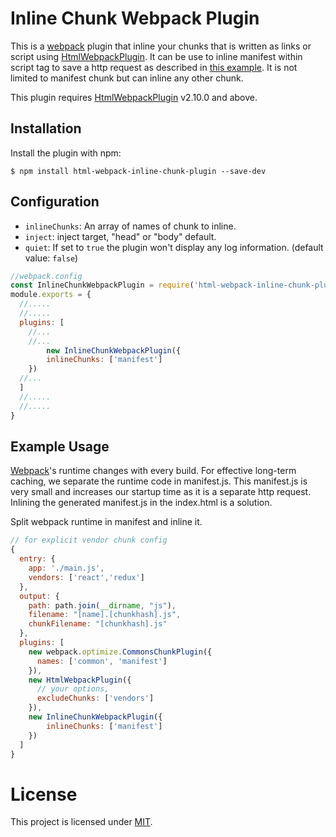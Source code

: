 Inline Chunk Webpack Plugin
===================

This is a [webpack](http://webpack.github.io/) plugin that inline your chunks that is written as links or script using [HtmlWebpackPlugin](https://github.com/ampedandwired/html-webpack-plugin).
It can be use to inline manifest within script tag to save a http request as described in [this example](https://github.com/webpack/webpack/tree/master/examples/chunkhash). It is not limited to manifest chunk but can inline any other chunk.

This plugin requires [HtmlWebpackPlugin](https://www.npmjs.com/package/html-webpack-plugin) v2.10.0 and above. 

Installation
------------
Install the plugin with npm:
```shell
$ npm install html-webpack-inline-chunk-plugin --save-dev
```

Configuration
-----------
- `inlineChunks`: An array of names of chunk to inline.
- `inject`: inject target, "head" or "body" default.
- `quiet`: If set to `true` the plugin won't display any log information. (default value: `false`)
```javascript
//webpack.config
const InlineChunkWebpackPlugin = require('html-webpack-inline-chunk-plugin');
module.exports = {
  //.....
  //.....
  plugins: [
    //...
    //...
    	new InlineChunkWebpackPlugin({
        inlineChunks: ['manifest']
	})
  //...
  ]
  //.....
  //.....
}
```
Example Usage
-----------

[Webpack](http://webpack.github.io/)'s runtime changes with every build. For effective long-term caching, we separate the runtime code in manifest.js. This manifest.js is very small and increases our startup time as it is a separate http request. Inlining the generated manifest.js in the index.html is a solution.

Split webpack runtime in manifest and inline it.
```javascript
// for explicit vendor chunk config
{
  entry: {
    app: './main.js',
    vendors: ['react','redux']
  },
  output: {
    path: path.join(__dirname, "js"),
    filename: "[name].[chunkhash].js",
    chunkFilename: "[chunkhash].js"
  },
  plugins: [
    new webpack.optimize.CommonsChunkPlugin({
      names: ['common', 'manifest']
    }),
    new HtmlWebpackPlugin({
      // your options,
      excludeChunks: ['vendors']
    }),
    new InlineChunkWebpackPlugin({
        inlineChunks: ['manifest']
	})
  ]
}
```

# License

This project is licensed under [MIT](https://github.com/ampedandwired/html-webpack-plugin/blob/master/LICENSE).
